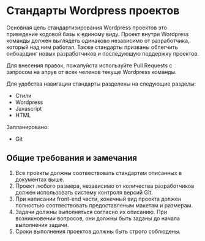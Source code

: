 # Стандарты Wordpress проектов

Основная цель стандартизирования Wordpress проектов это приведение кодовой базы к единому виду. Проект внутри Wordpress команды должен выглядеть одинаково независимо от разработчика, который над ним работал. Также стандарты призваны облегчить онбоардинг новых разработчиков и последующую поддержку проектов.

Для внесения правок, пожалуйста используйте Pull Requests c запросом на апрув от всех челенов текуще Wordpress команды.

Для удобства навигации стандарты разделены на следующие разделы:

* Стили
* Wordpress
* Javascript
* HTML

Запланировано:

* Git

## Общие требования и замечания

1. Все проекты должны соотвествовать стандартам описанных в документах выше.
2. Проект любого размера, независимо от количества разработчиков должен использовать систему контроля версий Git.
3. При написании front-end части, конечный вид проекта должен полностью соотвествовать предоставленым макетам и размерам.
4. Задачи должны выполняться согласно их описанию. При возникновении вопросов, они должны быть заданы до начала выполнения задачи.
5. Сроки выполнения проектов должны быть строго соблюдены.
